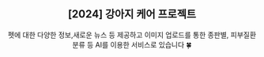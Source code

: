 <div align="center">
<h2>[2024] 강아지 케어 프로젝트 </h2>
펫에 대한 다양한 정보,새로운 뉴스 등 제공하고 이미지 업로드를 통한 종판별, 피부질환분류 등 AI를 이용한 서비스로 있습니다 🍀
</div>
